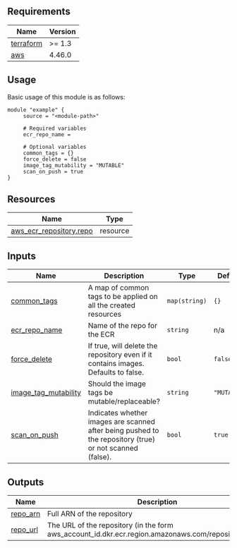 <!-- BEGIN_TF_DOCS -->
## Requirements

| Name | Version |
|------|---------|
| <a name="requirement_terraform"></a> [terraform](#requirement\_terraform) | >= 1.3 |
| <a name="requirement_aws"></a> [aws](#requirement\_aws) | 4.46.0 |
## Usage
Basic usage of this module is as follows:
```hcl
module "example" {
	 source = "<module-path>"

	 # Required variables
	 ecr_repo_name = 

	 # Optional variables
	 common_tags = {}
	 force_delete = false
	 image_tag_mutability = "MUTABLE"
	 scan_on_push = true
}
```
## Resources

| Name | Type |
|------|------|
| [aws_ecr_repository.repo](https://registry.terraform.io/providers/hashicorp/aws/4.46.0/docs/resources/ecr_repository) | resource |
## Inputs

| Name | Description | Type | Default | Required |
|------|-------------|------|---------|:--------:|
| <a name="input_common_tags"></a> [common\_tags](#input\_common\_tags) | A map of common tags to be applied on all the created resources | `map(string)` | `{}` | no |
| <a name="input_ecr_repo_name"></a> [ecr\_repo\_name](#input\_ecr\_repo\_name) | Name of the repo for the ECR | `string` | n/a | yes |
| <a name="input_force_delete"></a> [force\_delete](#input\_force\_delete) | If true, will delete the repository even if it contains images. Defaults to false. | `bool` | `false` | no |
| <a name="input_image_tag_mutability"></a> [image\_tag\_mutability](#input\_image\_tag\_mutability) | Should the image tags be mutable/replaceable? | `string` | `"MUTABLE"` | no |
| <a name="input_scan_on_push"></a> [scan\_on\_push](#input\_scan\_on\_push) | Indicates whether images are scanned after being pushed to the repository (true) or not scanned (false). | `bool` | `true` | no |
## Outputs

| Name | Description |
|------|-------------|
| <a name="output_repo_arn"></a> [repo\_arn](#output\_repo\_arn) | Full ARN of the repository |
| <a name="output_repo_url"></a> [repo\_url](#output\_repo\_url) | The URL of the repository (in the form aws\_account\_id.dkr.ecr.region.amazonaws.com/repositoryName). |
<!-- END_TF_DOCS -->